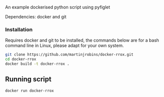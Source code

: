 An example dockerised python script using pyfiglet

Dependencies: docker and git

### Installation 

Requires docker and git to be installed, the commands below are for a bash command line 
in Linux, please adapt for your own system.

```bash
git clone https://github.com/martinjrobins/docker-rrox.git
cd docker-rrox
docker build -t docker-rrox .
```

## Running script

```bash
docker run docker-rrox
```
